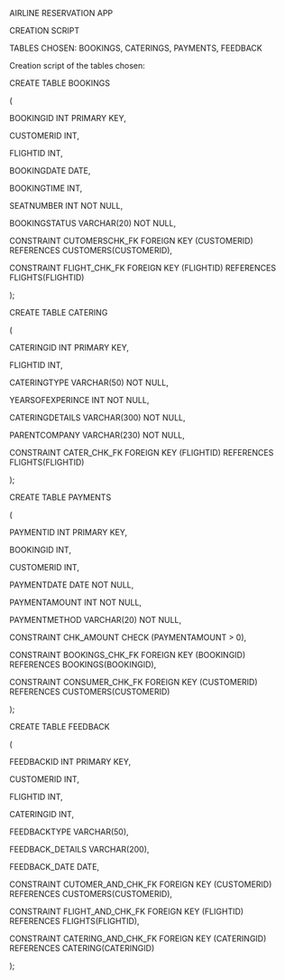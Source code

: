 AIRLINE RESERVATION APP

CREATION SCRIPT

TABLES CHOSEN: BOOKINGS, CATERINGS, PAYMENTS, FEEDBACK

Creation script of the tables chosen:

CREATE TABLE BOOKINGS

(

BOOKINGID INT PRIMARY KEY,

CUSTOMERID INT,

FLIGHTID INT,

BOOKINGDATE DATE,

BOOKINGTIME INT,

SEATNUMBER INT NOT NULL,

BOOKINGSTATUS VARCHAR(20) NOT NULL,

CONSTRAINT CUTOMERSCHK_FK FOREIGN KEY (CUSTOMERID) REFERENCES
CUSTOMERS(CUSTOMERID),

CONSTRAINT FLIGHT_CHK_FK FOREIGN KEY (FLIGHTID) REFERENCES
FLIGHTS(FLIGHTID)

);

CREATE TABLE CATERING

(

CATERINGID INT PRIMARY KEY,

FLIGHTID INT,

CATERINGTYPE VARCHAR(50) NOT NULL,

YEARSOFEXPERINCE INT NOT NULL,

CATERINGDETAILS VARCHAR(300) NOT NULL,

PARENTCOMPANY VARCHAR(230) NOT NULL,

CONSTRAINT CATER_CHK_FK FOREIGN KEY (FLIGHTID) REFERENCES
FLIGHTS(FLIGHTID)

);

CREATE TABLE PAYMENTS

(

PAYMENTID INT PRIMARY KEY,

BOOKINGID INT,

CUSTOMERID INT,

PAYMENTDATE DATE NOT NULL,

PAYMENTAMOUNT INT NOT NULL,

PAYMENTMETHOD VARCHAR(20) NOT NULL,

CONSTRAINT CHK_AMOUNT CHECK (PAYMENTAMOUNT \> 0),

CONSTRAINT BOOKINGS_CHK_FK FOREIGN KEY (BOOKINGID) REFERENCES
BOOKINGS(BOOKINGID),

CONSTRAINT CONSUMER_CHK_FK FOREIGN KEY (CUSTOMERID) REFERENCES
CUSTOMERS(CUSTOMERID)

);

CREATE TABLE FEEDBACK

(

FEEDBACKID INT PRIMARY KEY,

CUSTOMERID INT,

FLIGHTID INT,

CATERINGID INT,

FEEDBACKTYPE VARCHAR(50),

FEEDBACK_DETAILS VARCHAR(200),

FEEDBACK_DATE DATE,

CONSTRAINT CUTOMER_AND_CHK_FK FOREIGN KEY (CUSTOMERID) REFERENCES
CUSTOMERS(CUSTOMERID),

CONSTRAINT FLIGHT_AND_CHK_FK FOREIGN KEY (FLIGHTID) REFERENCES
FLIGHTS(FLIGHTID),

CONSTRAINT CATERING_AND_CHK_FK FOREIGN KEY (CATERINGID) REFERENCES
CATERING(CATERINGID)

);
